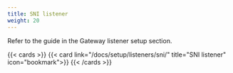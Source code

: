 ```yaml
---
title: SNI listener
weight: 20
---
```


Refer to the guide in the Gateway listener setup section.

{{< cards >}}
  {{< card link="/docs/setup/listeners/sni/" title="SNI listener" icon="bookmark">}}
{{< /cards >}}

